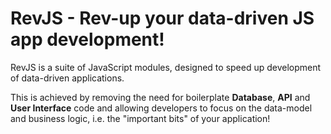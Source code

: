 # RevJS - Rev-up your data-driven JS app development!

RevJS is a suite of JavaScript modules, designed to speed up development of
data-driven applications.

This is achieved by removing the need for boilerplate **Database**, **API** and
**User Interface** code and allowing developers to focus on the data-model and
business logic, i.e. the "important bits" of your application!